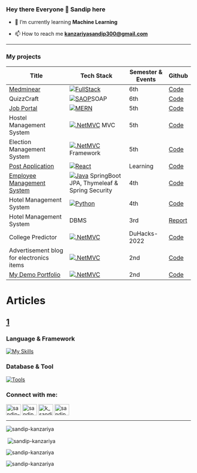 ### Hey there Everyone 👋 **Sandip** here

- 🌱 I’m currently learning **Machine Learning**

- 📫 How to reach me **kanzariyasandip300@gmail.com**

---
### My projects 
|Title|Tech Stack|Semester & Events|Github|
|---|---|---|---|
|[Medminear](https://web-scraping-omega.vercel.app/)|[![FullStack](https://skillicons.dev/icons?i=postgresql,flask,python,react,vercel,js,tailwind,bootstrap,html,css)](https://skillicons.dev)|6th|[Code](https://github.com/DigitalGit2003/WebScraping_Frontend)|
|QuizzCraft|[![SAOP](https://skillicons.dev/icons?i=bootstrap,html,css,cs,dotnet)](https://skillicons.dev)SOAP|6th|[Code](https://github.com/Rushi0508/QuizzCraft)|
|[Job Portal](https://job-portal-mern-nu.vercel.app/)|[![MERN](https://skillicons.dev/icons?i=mongodb,express,react,nodejs,vercel,js,tailwind,bootstrap,html,css)](https://skillicons.dev)|5th|[Code](https://github.com/Sandip-Kanzariya/Job-Portal-Mern)|
|Hostel Management System|[![.NetMVC](https://skillicons.dev/icons?i=html,css,bootstrap,cs,dotnet)](https://skillicons.dev) MVC|5th|[Code](https://github.com/DigitalGit2003/HostelManagementSystem)|
|Election Management System|[![.NetMVC](https://skillicons.dev/icons?i=html,css,bootstrap,cs,dotnet)](https://skillicons.dev) Framework|5th|[Code](https://github.com/DigitalGit2003/DotNetFrameworkProject)|
|[Post Application](https://react-project-aeaa2.web.app/)|[![React](https://skillicons.dev/icons?i=react,firebase)](https://skillicons.dev)|Learning|[Code](https://github.com/Sandip-Kanzariya/React/tree/firebaseproject)|
|[Employee Management System](https://employee-management-system-444q.onrender.com/) |[![Java](https://skillicons.dev/icons?i=java)](https://skillicons.dev) SpringBoot JPA, Thymeleaf & Spring Security|4th| [Code](https://github.com/Sandip-Kanzariya/Employee-Management-System)|
|Hotel Management System|[![Python](https://skillicons.dev/icons?i=html,css,bootstrap,py,django,mysql)](https://skillicons.dev)|4th|[Code](https://github.com/Sandip-Kanzariya/Hotel-Management-System-Django-Project)|
|Hotel Management System|DBMS|3rd|[Report](https://github.com/Sandip-Kanzariya/Hotel-Management-System-DBMS-Project)|
|College Predictor|[![.NetMVC](https://skillicons.dev/icons?i=php,mysql,html,css,bootstrap)](https://skillicons.dev)|DuHacks-2022|[Code](https://github.com/Sandip-Kanzariya/CollegeSupport)|
|Advertisement blog for electronics items|[![.NetMVC](https://skillicons.dev/icons?i=php,mysql,html,css,bootstrap)](https://skillicons.dev)|2nd|[Code](https://github.com/Sandip-Kanzariya/TechnoAdd_CE055)|
|[My Demo Portfolio](https://sandip-kanzariya.github.io/Demo-Portfolio/)|[![.NetMVC](https://skillicons.dev/icons?i=html,css)](https://skillicons.dev)|2nd|[Code](https://github.com/Sandip-Kanzariya/Demo-Portfolio)|


# Articles 
[1](https://sspark.hashnode.dev/binary-to-decimal-decimal-to-binary-in-c-python-using-some-inbuild-functions)
---
<h3 align="left">Language & Framework</h3>

[![My Skills](https://skillicons.dev/icons?i=html,css,js,bootstrap,tailwind,express,react,nodejs,ts,angular,c,cpp,java,spring,cs,dotnet,py,django,php)](https://skillicons.dev)


<h3 align="left">Database & Tool</h3>

[![Tools](https://skillicons.dev/icons?i=mongodb,mysql,postgresql,sqlite,vscode,visualstudio,androidstudio,eclipse,git,github,postman,vercel)](https://skillicons.dev)


<h3 align="left">Connect with me:</h3>
<p align="left">
<a href="https://linkedin.com/in/sandip-kanzariya-8416b523a" target="blank"><img align="center" src="https://raw.githubusercontent.com/rahuldkjain/github-profile-readme-generator/master/src/images/icons/Social/linked-in-alt.svg" alt="sandip-kanzariya-8416b523a" height="30" width="40" /></a>
<a href="https://www.codechef.com/users/sandip_k_a" target="blank"><img align="center" src="https://cdn.jsdelivr.net/npm/simple-icons@3.1.0/icons/codechef.svg" alt="sandip_k_a" height="30" width="40" /></a>
<a href="https://www.leetcode.com/k_sandip_a" target="blank"><img align="center" src="https://raw.githubusercontent.com/rahuldkjain/github-profile-readme-generator/master/src/images/icons/Social/leet-code.svg" alt="k_sandip_a" height="30" width="40" /></a>
<a href="https://auth.geeksforgeeks.org/user/sandip_kanzariya" target="blank"><img align="center" src="https://raw.githubusercontent.com/rahuldkjain/github-profile-readme-generator/master/src/images/icons/Social/geeks-for-geeks.svg" alt="sandip_kanzariya" height="30" width="40" /></a>
</p>


---
<p align="left"> <img src="https://komarev.com/ghpvc/?username=sandip-kanzariya&label=Profile%20views&color=0e75b6&style=flat" alt="sandip-kanzariya" /> </p>

<p>&nbsp;<img align="center" src="https://github-readme-stats.vercel.app/api?username=sandip-kanzariya&show_icons=true&locale=en" alt="sandip-kanzariya" /></p>

<p><img align="center" src="https://github-readme-streak-stats.herokuapp.com/?user=sandip-kanzariya&" alt="sandip-kanzariya" /></p>

<p><img align="left" src="https://github-readme-stats.vercel.app/api/top-langs?username=sandip-kanzariya&show_icons=true&locale=en&layout=compact" alt="sandip-kanzariya" /></p>

